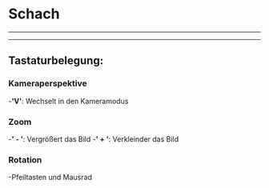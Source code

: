 # Schach
***
***

## **Tastaturbelegung:**
### Kameraperspektive
  -**'V'**:   Wechselt in den Kameramodus
  
### Zoom
  -**' - '**:   Vergrößert das Bild
  -**' + '**:   Verkleinder das Bild
  
### Rotation
  -Pfeiltasten und Mausrad
